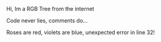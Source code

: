 Hi,
Im a RGB Tree from the internet

Code never lies, comments do...

Roses are red, violets are blue,
unexpected error in line 32!
